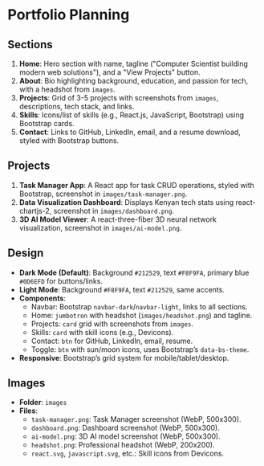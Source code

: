 # Portfolio Planning

## Sections
1. **Home**: Hero section with name, tagline ("Computer Scientist building modern web solutions"), and a "View Projects" button.
2. **About**: Bio highlighting background, education, and passion for tech, with a headshot from `images`.
3. **Projects**: Grid of 3-5 projects with screenshots from `images`, descriptions, tech stack, and links.
4. **Skills**: Icons/list of skills (e.g., React.js, JavaScript, Bootstrap) using Bootstrap cards.
5. **Contact**: Links to GitHub, LinkedIn, email, and a resume download, styled with Bootstrap buttons.


## Projects
1. **Task Manager App**: A React app for task CRUD operations, styled with Bootstrap, screenshot in `images/task-manager.png`.
2. **Data Visualization Dashboard**: Displays Kenyan tech stats using react-chartjs-2, screenshot in `images/dashboard.png`.
3. **3D AI Model Viewer**: A react-three-fiber 3D neural network visualization, screenshot in `images/ai-model.png`.

## Design
- **Dark Mode (Default)**: Background `#212529`, text `#F8F9FA`, primary blue `#0D6EFD` for buttons/links.
- **Light Mode**: Background `#F8F9FA`, text `#212529`, same accents.
- **Components**:
  - Navbar: Bootstrap `navbar-dark`/`navbar-light`, links to all sections.
  - Home: `jumbotron` with headshot (`images/headshot.png`) and tagline.
  - Projects: `card` grid with screenshots from `images`.
  - Skills: `card` with skill icons (e.g., Devicons).
  - Contact: `btn` for GitHub, LinkedIn, email, resume.
  - Toggle: `btn` with sun/moon icons, uses Bootstrap’s `data-bs-theme`.
- **Responsive**: Bootstrap’s grid system for mobile/tablet/desktop.

## Images
- **Folder**: `images`
- **Files**:
  - `task-manager.png`: Task Manager screenshot (WebP, 500x300).
  - `dashboard.png`: Dashboard screenshot (WebP, 500x300).
  - `ai-model.png`: 3D AI model screenshot (WebP, 500x300).
  - `headshot.png`: Professional headshot (WebP, 200x200).
  - `react.svg`, `javascript.svg`, etc.: Skill icons from Devicons.
